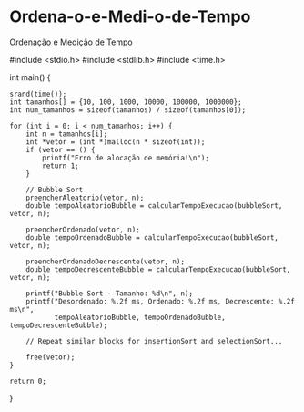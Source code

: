 # Ordena-o-e-Medi-o-de-Tempo
Ordenação e Medição de Tempo 

#include <stdio.h>
#include <stdlib.h>
#include <time.h>


 int main() {  

    srand(time());
    int tamanhos[] = {10, 100, 1000, 10000, 100000, 1000000};
    int num_tamanhos = sizeof(tamanhos) / sizeof(tamanhos[0]);

    for (int i = 0; i < num_tamanhos; i++) {
        int n = tamanhos[i];
        int *vetor = (int *)malloc(n * sizeof(int));
        if (vetor == () {
            printf("Erro de alocação de memória!\n");
            return 1;
        }

        // Bubble Sort
        preencherAleatorio(vetor, n);
        double tempoAleatorioBubble = calcularTempoExecucao(bubbleSort, vetor, n);

        preencherOrdenado(vetor, n);
        double tempoOrdenadoBubble = calcularTempoExecucao(bubbleSort, vetor, n);

        preencherOrdenadoDecrescente(vetor, n);
        double tempoDecrescenteBubble = calcularTempoExecucao(bubbleSort, vetor, n);

        printf("Bubble Sort - Tamanho: %d\n", n);
        printf("Desordenado: %.2f ms, Ordenado: %.2f ms, Decrescente: %.2f ms\n",
               tempoAleatorioBubble, tempoOrdenadoBubble, tempoDecrescenteBubble);

        // Repeat similar blocks for insertionSort and selectionSort...

        free(vetor);
    }

    return 0;
}
